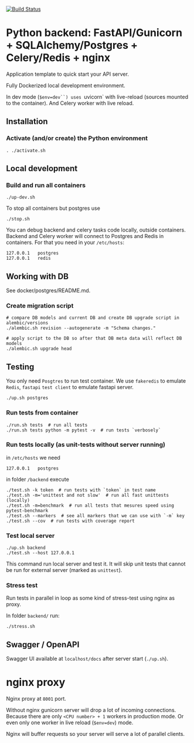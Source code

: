 [![Build Status](https://github.com/andgineer/fastapi-celery/workflows/ci/badge.svg)](https://github.com/andgineer/fastapi-celery/actions)
# Python backend: FastAPI/Gunicorn + SQLAlchemy/Postgres + Celery/Redis + nginx

Application template to quick start your API server.

Fully Dockerized local development environment.

In dev mode (`$env=dev``) uses `uvicorn` with live-reload (sources mounted to the 
container). And Celery worker with live reload.

## Installation

### Activate (and/or create) the Python environment 

```
. ./activate.sh
```

## Local development

### Build and run all containers

```console
./up-dev.sh 
```

To stop all containers but postgres use
```console
./stop.sh 
```

You can debug backend and celery tasks code locally, outside containers.
Backend and Celery worker will connect to Postgres and Redis in containers. 
For that you need in your `/etc/hosts`:

    127.0.0.1   postgres
    127.0.0.1   redis
    
## Working with DB

See docker/postgres/README.md.

### Create migration script

```console
# compare DB models and current DB and create DB upgrade script in alembic/versions
./alembic.sh revision --autogenerate -m "Schema changes."

# apply script to the DB so after that DB meta data will reflect DB models  
./alembic.sh upgrade head
```

## Testing

You only need `Posgtres` to run test container.
We use `fakeredis` to emulate `Redis`, `fastapi` `test client` to emulate fastapi server.

```console
./up.sh postgres
```

### Run tests from container

```console
./run.sh tests  # run all tests
./run.sh tests python -m pytest -v  # run tests `verbosely`
```

### Run tests locally (as unit-tests without server running)

in `/etc/hosts` we need

    127.0.0.1   postgres
    
in folder `/backend` execute

```console
./test.sh -k token  # run tests with `token` in test name
./test.sh -m='unittest and not slow'  # run all fast unittests (locally)
./test.sh -m=benchmark  # run all tests that mesures speed using pytest-benchmark
./test.sh --markers  # see all markers that we can use with `-m` key
./test.sh --cov  # run tests with coverage report
```

### Test local server

```console
./up.sh backend
./test.sh --host 127.0.0.1 
```

This command run local server and test it.
It will skip unit tests that cannot be run for external server (marked as `unittest`).

### Stress test

Run tests in parallel in loop as some kind of stress-test using nginx as proxy.
 
In folder `backend/` run:
```console
./stress.sh
```

## Swagger / OpenAPI

Swagger UI available at `localhost/docs` after server start (`./up.sh`).

# nginx proxy

Nginx proxy at `8001` port.

Without nginx gunicorn server will drop a lot of incoming connections.
Because there are only `<CPU number> + 1` workers in production mode. 
Or even only one worker in live reload (`$env=dev`) mode.

Nginx will buffer requests so your server will serve a lot of parallel clients.
